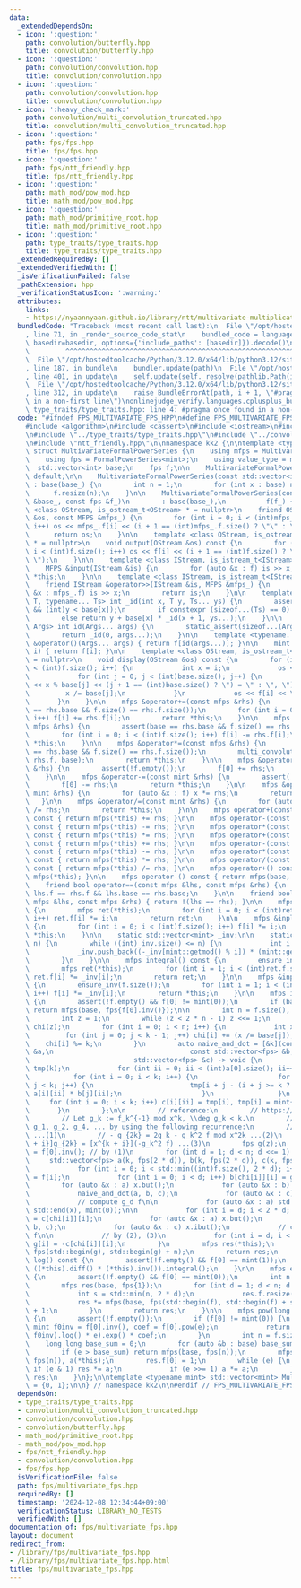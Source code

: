 ```yaml
---
data:
  _extendedDependsOn:
  - icon: ':question:'
    path: convolution/butterfly.hpp
    title: convolution/butterfly.hpp
  - icon: ':question:'
    path: convolution/convolution.hpp
    title: convolution/convolution.hpp
  - icon: ':question:'
    path: convolution/convolution.hpp
    title: convolution/convolution.hpp
  - icon: ':heavy_check_mark:'
    path: convolution/multi_convolution_truncated.hpp
    title: convolution/multi_convolution_truncated.hpp
  - icon: ':question:'
    path: fps/fps.hpp
    title: fps/fps.hpp
  - icon: ':question:'
    path: fps/ntt_friendly.hpp
    title: fps/ntt_friendly.hpp
  - icon: ':question:'
    path: math_mod/pow_mod.hpp
    title: math_mod/pow_mod.hpp
  - icon: ':question:'
    path: math_mod/primitive_root.hpp
    title: math_mod/primitive_root.hpp
  - icon: ':question:'
    path: type_traits/type_traits.hpp
    title: type_traits/type_traits.hpp
  _extendedRequiredBy: []
  _extendedVerifiedWith: []
  _isVerificationFailed: false
  _pathExtension: hpp
  _verificationStatusIcon: ':warning:'
  attributes:
    links:
    - https://nyaannyaan.github.io/library/ntt/multivariate-multiplication.hpp
  bundledCode: "Traceback (most recent call last):\n  File \"/opt/hostedtoolcache/Python/3.12.0/x64/lib/python3.12/site-packages/onlinejudge_verify/documentation/build.py\"\
    , line 71, in _render_source_code_stat\n    bundled_code = language.bundle(stat.path,\
    \ basedir=basedir, options={'include_paths': [basedir]}).decode()\n          \
    \         ^^^^^^^^^^^^^^^^^^^^^^^^^^^^^^^^^^^^^^^^^^^^^^^^^^^^^^^^^^^^^^^^^^^^^^^^^^^^^^^^^\n\
    \  File \"/opt/hostedtoolcache/Python/3.12.0/x64/lib/python3.12/site-packages/onlinejudge_verify/languages/cplusplus.py\"\
    , line 187, in bundle\n    bundler.update(path)\n  File \"/opt/hostedtoolcache/Python/3.12.0/x64/lib/python3.12/site-packages/onlinejudge_verify/languages/cplusplus_bundle.py\"\
    , line 401, in update\n    self.update(self._resolve(pathlib.Path(included), included_from=path))\n\
    \  File \"/opt/hostedtoolcache/Python/3.12.0/x64/lib/python3.12/site-packages/onlinejudge_verify/languages/cplusplus_bundle.py\"\
    , line 312, in update\n    raise BundleErrorAt(path, i + 1, \"#pragma once found\
    \ in a non-first line\")\nonlinejudge_verify.languages.cplusplus_bundle.BundleErrorAt:\
    \ type_traits/type_traits.hpp: line 4: #pragma once found in a non-first line\n"
  code: "#ifndef FPS_MULTIVARIATE_FPS_HPP\n#define FPS_MULTIVARIATE_FPS_HPP 1\n\n\
    #include <algorithm>\n#include <cassert>\n#include <iostream>\n#include <vector>\n\
    \n#include \"../type_traits/type_traits.hpp\"\n#include \"../convolution/multi_convolution_truncated.hpp\"\
    \n#include \"ntt_friendly.hpp\"\n\nnamespace kk2 {\n\ntemplate <typename mint>\
    \ struct MultivariateFormalPowerSeries {\n    using mfps = MultivariateFormalPowerSeries;\n\
    \    using fps = FormalPowerSeries<mint>;\n    using value_type = mint;\n\n  \
    \  std::vector<int> base;\n    fps f;\n\n    MultivariateFormalPowerSeries() =\
    \ default;\n\n    MultivariateFormalPowerSeries(const std::vector<int> &base_)\
    \ : base(base_) {\n        int n = 1;\n        for (int x : base) n *= x;\n  \
    \      f.resize(n);\n    }\n\n    MultivariateFormalPowerSeries(const std::vector<int>\
    \ &base_, const fps &f_)\n        : base(base_),\n          f(f_) {}\n\n    template\
    \ <class OStream, is_ostream_t<OStream> * = nullptr>\n    friend OStream &operator<<(OStream\
    \ &os, const MFPS &mfps_) {\n        for (int i = 0; i < (int)mfps_.f.size();\
    \ i++) os << mfps_.f[i] << (i + 1 == (int)mfps_.f.size() ? \"\" : \" \");\n  \
    \      return os;\n    }\n\n    template <class OStream, is_ostream_t<OStream>\
    \ * = nullptr>\n    void output(OStream &os) const {\n        for (int i = 0;\
    \ i < (int)f.size(); i++) os << f[i] << (i + 1 == (int)f.size() ? \"\\n\" : \"\
    \ \");\n    }\n\n    template <class IStream, is_istream_t<IStream> * = nullptr>\n\
    \    MFPS &input(IStream &is) {\n        for (auto &x : f) is >> x;\n        return\
    \ *this;\n    }\n\n    template <class IStream, is_istream_t<IStream> * = nullptr>\n\
    \    friend IStream &operator>>(IStream &is, MFPS &mfps_) {\n        for (auto\
    \ &x : mfps_.f) is >> x;\n        return is;\n    }\n\n    template <typename\
    \ T, typename... Ts> int _id(int x, T y, Ts... ys) {\n        assert(x < (int)base.size()\
    \ && (int)y < base[x]);\n        if constexpr (sizeof...(Ts) == 0) return y;\n\
    \        else return y + base[x] * _id(x + 1, ys...);\n    }\n\n    template <typename...\
    \ Args> int id(Args... args) {\n        static_assert(sizeof...(Args) > 0);\n\
    \        return _id(0, args...);\n    }\n\n    template <typename... Args> mint\
    \ &operator()(Args... args) { return f[id(args...)]; }\n\n    mint &operator[](int\
    \ i) { return f[i]; }\n\n    template <class OStream, is_ostream_t<OStream> *\
    \ = nullptr>\n    void display(OStream &os) const {\n        for (int i = 0; i\
    \ < (int)f.size(); i++) {\n            int x = i;\n            os << \"f(\";\n\
    \            for (int j = 0; j < (int)base.size(); j++) {\n                os\
    \ << x % base[j] << (j + 1 == (int)base.size() ? \") = \" : \", \");\n       \
    \         x /= base[j];\n            }\n            os << f[i] << \"\\n\";\n \
    \       }\n    }\n\n    mfps &operator+=(const mfps &rhs) {\n        assert(base\
    \ == rhs.base && f.size() == rhs.f.size());\n        for (int i = 0; i < (int)f.size();\
    \ i++) f[i] += rhs.f[i];\n        return *this;\n    }\n\n    mfps &operator-=(const\
    \ mfps &rhs) {\n        assert(base == rhs.base && f.size() == rhs.f.size());\n\
    \        for (int i = 0; i < (int)f.size(); i++) f[i] -= rhs.f[i];\n        return\
    \ *this;\n    }\n\n    mfps &operator*=(const mfps &rhs) {\n        assert(base\
    \ == rhs.base && f.size() == rhs.f.size());\n        multi_convolution_truncated(f,\
    \ rhs.f, base);\n        return *this;\n    }\n\n    mfps &operator+=(const mint\
    \ &rhs) {\n        assert(!f.empty());\n        f[0] += rhs;\n        return *this;\n\
    \    }\n\n    mfps &operator-=(const mint &rhs) {\n        assert(!f.empty());\n\
    \        f[0] -= rhs;\n        return *this;\n    }\n\n    mfps &operator*=(const\
    \ mint &rhs) {\n        for (auto &x : f) x *= rhs;\n        return *this;\n \
    \   }\n\n    mfps &operator/=(const mint &rhs) {\n        for (auto &x : f) x\
    \ /= rhs;\n        return *this;\n    }\n\n    mfps operator+(const mfps &rhs)\
    \ const { return mfps(*this) += rhs; }\n\n    mfps operator-(const mfps &rhs)\
    \ const { return mfps(*this) -= rhs; }\n\n    mfps operator*(const mfps &rhs)\
    \ const { return mfps(*this) *= rhs; }\n\n    mfps operator+(const mint &rhs)\
    \ const { return mfps(*this) += rhs; }\n\n    mfps operator-(const mint &rhs)\
    \ const { return mfps(*this) -= rhs; }\n\n    mfps operator*(const mint &rhs)\
    \ const { return mfps(*this) *= rhs; }\n\n    mfps operator/(const mint &rhs)\
    \ const { return mfps(*this) /= rhs; }\n\n    mfps operator+() const { return\
    \ mfps(*this); }\n\n    mfps operator-() const { return mfps(base, -f); }\n\n\
    \    friend bool operator==(const mfps &lhs, const mfps &rhs) {\n        return\
    \ lhs.f == rhs.f && lhs.base == rhs.base;\n    }\n\n    friend bool operator!=(const\
    \ mfps &lhs, const mfps &rhs) { return !(lhs == rhs); }\n\n    mfps diff() const\
    \ {\n        mfps ret(*this);\n        for (int i = 0; i < (int)ret.f.size();\
    \ i++) ret.f[i] *= i;\n        return ret;\n    }\n\n    mfps &inplace_diff()\
    \ {\n        for (int i = 0; i < (int)f.size(); i++) f[i] *= i;\n        return\
    \ *this;\n    }\n\n    static std::vector<mint> _inv;\n\n    static void ensure_inv(int\
    \ n) {\n        while ((int)_inv.size() <= n) {\n            int i = _inv.size();\n\
    \            _inv.push_back((-_inv[mint::getmod() % i]) * (mint::getmod() / i));\n\
    \        }\n    }\n\n    mfps integral() const {\n        ensure_inv(f.size());\n\
    \        mfps ret(*this);\n        for (int i = 1; i < (int)ret.f.size(); i++)\
    \ ret.f[i] *= _inv[i];\n        return ret;\n    }\n\n    mfps &inplace_int()\
    \ {\n        ensure_inv(f.size());\n        for (int i = 1; i < (int)f.size();\
    \ i++) f[i] *= _inv[i];\n        return *this;\n    }\n\n    mfps inv() const\
    \ {\n        assert(!f.empty() && f[0] != mint(0));\n        if (base.empty())\
    \ return mfps(base, fps{f[0].inv()});\n\n        int n = f.size(), k = base.size();\n\
    \        int z = 1;\n        while (z < 2 * n - 1) z <<= 1;\n        std::vector<int>\
    \ chi(z);\n        for (int i = 0; i < n; i++) {\n            int x = i;\n   \
    \         for (int j = 0; j < k - 1; j++) chi[i] += (x /= base[j]);\n        \
    \    chi[i] %= k;\n        }\n        auto naive_and_dot = [&k](const std::vector<fps>\
    \ &a,\n                                  const std::vector<fps> &b,\n        \
    \                          std::vector<fps> &c) -> void {\n            std::vector<mint>\
    \ tmp(k);\n            for (int ii = 0; ii < (int)a[0].size(); ii++) {\n     \
    \           for (int i = 0; i < k; i++) {\n                    for (int j = 0;\
    \ j < k; j++) {\n                        tmp[i + j - (i + j >= k ? k : 0)] +=\
    \ a[i][ii] * b[j][ii];\n                    }\n                }\n           \
    \     for (int i = 0; i < k; i++) c[i][ii] = tmp[i], tmp[i] = mint{0};\n     \
    \       }\n        };\n\n        // reference:\n        // https://nyaannyaan.github.io/library/ntt/multivariate-multiplication.hpp\n\
    \        // Let g_k := f_k^{-1} mod x^k, \\deg g_k < k.\n        // Then we obtain\
    \ g_1, g_2, g_4, ... by using the following recurrence:\n        // - g_1 = (f_0)^{-1}\
    \ ...(1)\n        // - g_{2k} = 2g_k - g_k^2 f mod x^2k ...(2)\n        // - [x^{k\
    \ + i}]g_{2k} = [x^{k + i}](-g_k^2 f) ...(3)\n        fps g(z);\n        g[0]\
    \ = f[0].inv(); // by (1)\n        for (int d = 1; d < n; d <<= 1) {\n       \
    \     std::vector<fps> a(k, fps(2 * d)), b(k, fps(2 * d)), c(k, fps(2 * d));\n\
    \            for (int i = 0; i < std::min((int)f.size(), 2 * d); i++) a[chi[i]][i]\
    \ = f[i];\n            for (int i = 0; i < d; i++) b[chi[i]][i] = g[i];\n    \
    \        for (auto &x : a) x.but();\n            for (auto &x : b) x.but();\n\
    \            naive_and_dot(a, b, c);\n            for (auto &x : c) x.ibut();\n\
    \            // compute g_d f\n\n            for (auto &x : a) std::fill(std::begin(x),\
    \ std::end(x), mint(0));\n\n            for (int i = d; i < 2 * d; i++) a[chi[i]][i]\
    \ = c[chi[i]][i];\n            for (auto &x : a) x.but();\n            naive_and_dot(a,\
    \ b, c);\n            for (auto &x : c) x.ibut();\n            // compute g_d^2\
    \ f\n\n            // by (2), (3)\n            for (int i = d; i < 2 * d; i++)\
    \ g[i] = -c[chi[i]][i];\n        }\n        mfps res(*this);\n        res.f =\
    \ fps(std::begin(g), std::begin(g) + n);\n        return res;\n    }\n\n    mfps\
    \ log() const {\n        assert(!f.empty() && f[0] == mint(1));\n        return\
    \ ((*this).diff() * (*this).inv()).integral();\n    }\n\n    mfps exp() const\
    \ {\n        assert(!f.empty() && f[0] == mint(0));\n        int n = f.size();\n\
    \        mfps res(base, fps{1});\n        for (int d = 1; d < n; d <<= 1) {\n\
    \            int s = std::min(n, 2 * d);\n            res.f.resize(s, mint(0));\n\
    \            res *= mfps(base, fps(std::begin(f), std::begin(f) + s)) - res.log()\
    \ + 1;\n        }\n        return res;\n    }\n\n    mfps pow(long long e) const\
    \ {\n        assert(!f.empty());\n        if (f[0] != mint(0)) {\n           \
    \ mint f0inv = f[0].inv(), coef = f[0].pow(e);\n            return (((*this) *\
    \ f0inv).log() * e).exp() * coef;\n        }\n        int n = f.size();\n    \
    \    long long base_sum = 0;\n        for (auto &b : base) base_sum += b - 1;\n\
    \        if (e > base_sum) return mfps(base, fps(n));\n        mfps res(base,\
    \ fps(n)), a(*this);\n        res.f[0] = 1;\n        while (e) {\n           \
    \ if (e & 1) res *= a;\n            if (e >>= 1) a *= a;\n        }\n        return\
    \ res;\n    }\n};\n\ntemplate <typename mint> std::vector<mint> MultivariateFormalPowerSeries<mint>::_inv\
    \ = {0, 1};\n\n} // namespace kk2\n\n#endif // FPS_MULTIVARIATE_FPS_HPP\n"
  dependsOn:
  - type_traits/type_traits.hpp
  - convolution/multi_convolution_truncated.hpp
  - convolution/convolution.hpp
  - convolution/butterfly.hpp
  - math_mod/primitive_root.hpp
  - math_mod/pow_mod.hpp
  - fps/ntt_friendly.hpp
  - convolution/convolution.hpp
  - fps/fps.hpp
  isVerificationFile: false
  path: fps/multivariate_fps.hpp
  requiredBy: []
  timestamp: '2024-12-08 12:34:44+09:00'
  verificationStatus: LIBRARY_NO_TESTS
  verifiedWith: []
documentation_of: fps/multivariate_fps.hpp
layout: document
redirect_from:
- /library/fps/multivariate_fps.hpp
- /library/fps/multivariate_fps.hpp.html
title: fps/multivariate_fps.hpp
---
```

